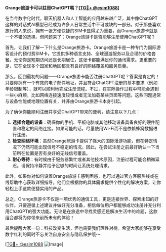 **Orange旅游卡可以註冊ChatGPT嗎？[[TG💪+ @esim1088](https://t.me/s/esim1088)]**

在当今数字化时代，聊天机器人和人工智能的应用越来越广泛，其中像ChatGPT这样的对话式AI模型已经成为许多人日常生活中不可或缺的一部分。对于那些喜欢旅行的人来说，拥有一张方便快捷的SIM卡显得尤为重要，而Orange旅游卡就是一个不错的选择。但问题来了：Orange旅游卡是否能够注册使用ChatGPT呢？

首先，让我们了解一下什么是Orange旅游卡。Orange旅游卡是一种专门为国际游客设计的预付费SIM卡，它提供多种语言支持、全球漫游服务以及合理的价格套餐。无论你是短期访问还是长期居住，这张卡都能满足你的通讯需求。更重要的是，它在全球多个国家和地区都具有良好的网络覆盖和服务质量。

那么，回到最初的问题——Orange旅游卡能否注册ChatGPT呢？答案是肯定的！只要你拥有一个有效的电子邮件地址，并且符合ChatGPT注册的基本要求（例如年龄限制等），就可以顺利地完成注册流程。不过，在实际操作过程中可能会遇到一些小麻烦，比如网络连接速度较慢或者无法加载某些页面等问题。这些问题通常与设备性能或地理位置有关，并非由Orange旅游卡本身引起。

为了确保你能顺利注册并享受ChatGPT带来的便利，请注意以下几点：

1. **选择合适的设备**：确保你的手机、平板电脑或其他移动设备具备良好的硬件配置和稳定的网络连接。如果可能的话，尽量使用Wi-Fi而不是依赖蜂窝数据进行注册。
2. **检查网络环境**：虽然Orange旅游卡提供了强大的国际漫游功能，但在特定情况下仍然可能出现信号不稳定的情况。因此，在尝试注册之前最好确认一下当前所在位置是否有良好的无线信号覆盖。
3. **耐心等待**：有时候由于服务器繁忙或者其他技术原因，注册过程可能会稍微延迟。请保持冷静并给予足够的时间让系统处理请求。

此外，如果你对如何设置Orange旅游卡感到困惑，也可以通过官方客服热线或在线帮助中心获取详细指导。他们会根据你的具体需求提供个性化的解决方案，让你轻松上手这款便捷实用的产品。

总之，Orange旅游卡不仅是一项优秀的通信工具，更是连接世界、探索未知的好伙伴。只要遵循上述建议并做好充分准备，相信每位用户都能够成功注册并充分利用ChatGPT的强大功能。无论是在旅途中寻找灵感还是解决生活中的难题，这款组合都将为你带来前所未有的体验！

最后提醒大家一句：科技改变生活，但也需要我们理性对待。希望大家能够在享受数字红利的同时不忘关注自身安全与隐私保护哦～ 

[[TG💪+ @esim1088](https://t.me/s/esim1088) ![Image](https://i.postimg.cc/4NQfJmqS/Snipaste-2025-05-13-00-14-12.png)]